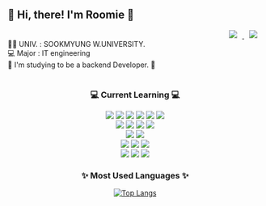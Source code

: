 <div><h2>👋  Hi, there! I'm Roomie 👋</h2></div>
<div align = right> <a href="https://www.instagram.com/roomie._.00/">
    <img 
        src="http://img.shields.io/badge/-Insta-black?style=flat&logo=Instagram&link=https://www.instagram.com/roomie._.00/"
        style="height : auto; margin-left : 10px; margin-right : 10px;"/>
</a> <a href="mailto:ocar1115.shin@gmail.com">
    <img 
        src="https://img.shields.io/badge/Gmail-000000?style=flat&logo=Gmail&logoColor=white&link=mailto:ocar1115.shin@gmail.com"
        style="height : auto; margin-left : 10px; margin-right : 10px;"/>
</a>

</div>
👩‍🎓 UNIV. : SOOKMYUNG W.UNIVERSITY.<br>
  💻 Major : IT engineering<br>
  🌱 I'm studying to be a backend Developer. 🌱 <br>
  <br>

<div align=center><h3>💻 Current Learning 💻</h3>
<div align=center> 
  <img src="https://img.shields.io/badge/C-A8B9CC?style=flat&logo=c&logoColor=white">
  <img src="https://img.shields.io/badge/C%2B%2B-00599C?style=flat&logo=c%2B%2B&logoColor=white">
  <img src="https://img.shields.io/badge/JAVA-007396?style=flat&logo=java&logoColor=white">
  <img src="https://img.shields.io/badge/Python-3776AB?style=flat&logo=Python&logoColor=white">
  <img src="https://img.shields.io/badge/R-276DC3?style=flat&logo=R&logoColor=white">
  <img src="https://img.shields.io/badge/mysql-4479A1?style=flat&logo=mysql&logoColor=white">
</div>

<div align=center> 
  <img src="https://img.shields.io/badge/aws-232F3E?style=flat&logo=amazonaws&logoColor=white">
  <img src="https://img.shields.io/badge/Amazon RDS-527FFF?style=flat&logo=AmazonRDS&logoColor=white">
  <img src="https://img.shields.io/badge/Amazon EC2-FF9900?style=flat&logo=AmazonEC2&logoColor=white">
  <img src="https://img.shields.io/badge/Amazon S3-569A31?style=flat&logo=AmazonS3&logoColor=white">
</div>

<div align=center> 
  <img src="https://img.shields.io/badge/spring-6DB33F?style=flat&logo=spring&logoColor=white">
  <img src="https://img.shields.io/badge/springboot-6DB33F?style=flat&logo=springboot&logoColor=white">
</div>

<div align=center>
  <img src="https://img.shields.io/badge/JWT-000000?style=flat&logo=JSON%20web%20tokens&logoColor=white">
  <img src="https://img.shields.io/badge/Postman-FF6C37?style=flat&logo=Postman&logoColor=white">
  <img src="https://img.shields.io/badge/Swagger-85EA2D?style=flat&logo=Swagger&logoColor=white">
</div>

<div align=center>
  <img src="https://img.shields.io/badge/gradle-02303A?style=flat&logo=gradle&logoColor=white">
  <img src="https://img.shields.io/badge/github-181717?style=flat&logo=github&logoColor=white">
  <img src="https://img.shields.io/badge/git-F05032?style=flat&logo=git&logoColor=white">
</div>

<div align=center><h3>✨ Most Used Languages ✨</h3>

[![Top Langs](https://github-readme-stats.vercel.app/api/top-langs/?username=roomie00&layout=compact&theme=nightowl)](https://github.com/roomie00/roomie00)


<!--
**roomie00/roomie00** is a ✨ _special_ ✨ repository because its `README.md` (this file) appears on your GitHub profile.

Here are some ideas to get you started:

- 🔭 I’m currently working on ...
- 🌱 I’m currently learning ...
- 👯 I’m looking to collaborate on ...
- 🤔 I’m looking for help with ...
- 💬 Ask me about ...
- 📫 How to reach me: ...
- 😄 Pronouns: ...
- ⚡ Fun fact: ...
-->
